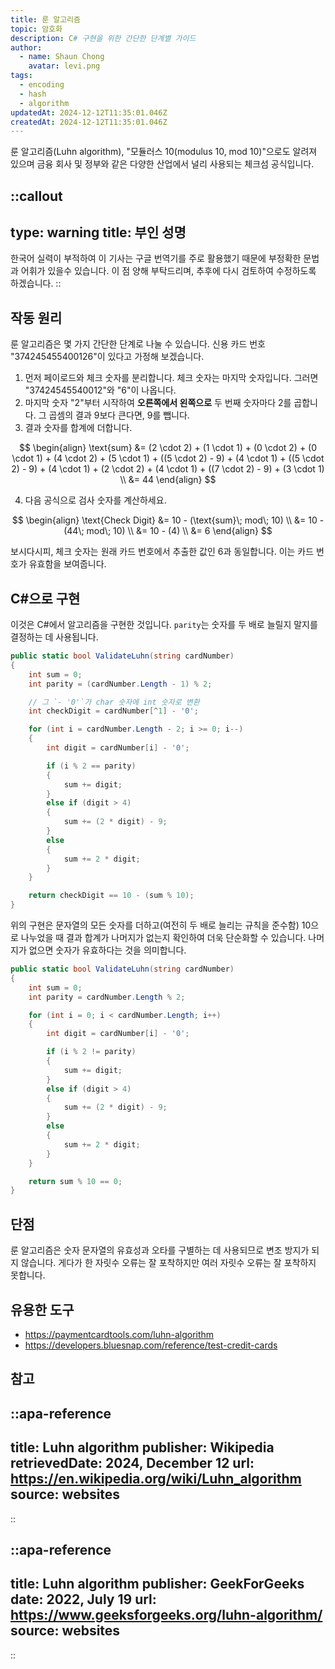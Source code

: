```yaml
---
title: 룬 알고리즘
topic: 암호화
description: C# 구현을 위한 간단한 단계별 가이드
author:
  - name: Shaun Chong
    avatar: levi.png
tags:
  - encoding
  - hash
  - algorithm
updatedAt: 2024-12-12T11:35:01.046Z
createdAt: 2024-12-12T11:35:01.046Z
---
```


룬 알고리즘(Luhn algorithm), "모듈러스 10(modulus 10, mod 10)"으로도 알려져 있으며 금융 회사 및 정부와 같은 다양한 산업에서 널리 사용되는 체크섬 공식입니다.

<!--more-->

<!-- prettier-ignore-start -->
::callout
---
type: warning
title: 부인 성명
---
한국어 실력이 부적하여 이 기사는 구글 번역기를 주로 활용했기 때문에 부정확한 문법과 어휘가 있을수 있습니다. 이 점 양해 부탁드리며, 추후에 다시 검토하여 수정하도록 하겠습니다.
::
<!-- prettier-ignore-end -->

## 작동 원리

룬 알고리즘은 몇 가지 간단한 단계로 나눌 수 있습니다. 신용 카드 번호 "374245455400126"이 있다고 가정해 보겠습니다.

1. 먼저 페이로드와 체크 숫자를 분리합니다. 체크 숫자는 마지막 숫자입니다. 그러면 "37424545540012"와 "6"이 나옵니다.
2. 마지막 숫자 "2"부터 시작하여 **오른쪽에서 왼쪽으로** 두 번째 숫자마다 2를 곱합니다. 그 곱셈의 결과 9보다 큰다면, 9를 뺍니다.
3. 결과 숫자를 합계에 더합니다.

$$
\begin{align}
\text{sum} &= (2 \cdot 2) + (1 \cdot 1) + (0 \cdot 2) + (0 \cdot 1) + (4 \cdot 2) + (5 \cdot 1) + ((5 \cdot 2) - 9) + (4 \cdot 1) + ((5 \cdot 2) - 9) + (4 \cdot 1) + (2 \cdot 2) + (4 \cdot 1) + ((7 \cdot 2) - 9) + (3 \cdot 1) \\
 &= 44
\end{align}
$$

4. 다음 공식으로 검사 숫자를 계산하세요.

$$
\begin{align}
\text{Check Digit} &= 10 - (\text{sum}\; mod\; 10) \\
 &= 10 - (44\; mod\; 10) \\
 &= 10 - (4) \\
 &= 6
\end{align}
$$

보시다시피, 체크 숫자는 원래 카드 번호에서 추출한 값인 6과 동일합니다. 이는 카드 번호가 유효함을 보여줍니다.

## C#으로 구현

이것은 C#에서 알고리즘을 구현한 것입니다. `parity`는 숫자를 두 배로 늘릴지 말지를 결정하는 데 사용됩니다.

```cs
public static bool ValidateLuhn(string cardNumber)
{
    int sum = 0;
    int parity = (cardNumber.Length - 1) % 2;

    // 그 `- '0'`가 char 숫자에 int 숫자로 변환
    int checkDigit = cardNumber[^1] - '0';

    for (int i = cardNumber.Length - 2; i >= 0; i--)
    {
        int digit = cardNumber[i] - '0';

        if (i % 2 == parity)
        {
            sum += digit;
        }
        else if (digit > 4)
        {
            sum += (2 * digit) - 9;
        }
        else
        {
            sum += 2 * digit;
        }
    }

    return checkDigit == 10 - (sum % 10);
}
```

위의 구현은 문자열의 모든 숫자를 더하고(여전히 두 배로 늘리는 규칙을 준수함) 10으로 나누었을 때 결과 합계가 나머지가 없는지 확인하여 더욱 단순화할 수 있습니다. 나머지가 없으면 숫자가 유효하다는 것을 의미합니다.

```cs
public static bool ValidateLuhn(string cardNumber)
{
    int sum = 0;
    int parity = cardNumber.Length % 2;

    for (int i = 0; i < cardNumber.Length; i++)
    {
        int digit = cardNumber[i] - '0';

        if (i % 2 != parity)
        {
            sum += digit;
        }
        else if (digit > 4)
        {
            sum += (2 * digit) - 9;
        }
        else
        {
            sum += 2 * digit;
        }
    }

    return sum % 10 == 0;
}
```

## 단점

룬 알고리즘은 숫자 문자열의 유효성과 오타를 구별하는 데 사용되므로 변조 방지가 되지 않습니다. 게다가 한 자릿수 오류는 잘 포착하지만 여러 자릿수 오류는 잘 포착하지 못합니다.

## 유용한 도구

- https://paymentcardtools.com/luhn-algorithm
- https://developers.bluesnap.com/reference/test-credit-cards

## 참고

<!-- prettier-ignore-start -->
::apa-reference
---
title: Luhn algorithm
publisher: Wikipedia
retrievedDate: 2024, December 12
url: https://en.wikipedia.org/wiki/Luhn_algorithm
source: websites
---
::

::apa-reference
---
title: Luhn algorithm
publisher: GeekForGeeks
date: 2022, July 19
url: https://www.geeksforgeeks.org/luhn-algorithm/
source: websites
---
::
<!-- prettier-ignore-end -->
